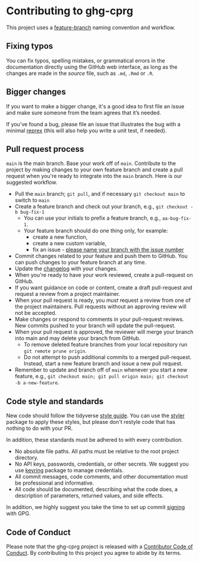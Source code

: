 # Contributing to ghg-cprg

This project uses a [feature-branch](https://deepsource.io/blog/git-branch-naming-conventions/) naming convention and workflow.


## Fixing typos

You can fix typos, spelling mistakes, or grammatical errors in the documentation directly using the GitHub web interface, as long as the changes are made in the _source_ file, such as `.md`, `.Rmd` or `.R`. 

## Bigger changes

If you want to make a bigger change, it's a good idea to first file an issue and make sure someone from the team agrees that it’s needed. 

If you’ve found a bug, please file an issue that illustrates the bug with a minimal 
[reprex](https://www.tidyverse.org/help/#reprex) (this will also help you write a unit test, if needed).

## Pull request process

`main` is the main branch. Base your work off of `main`.
Contribute to the project by making changes to your own feature branch and create a pull request when you're ready to integrate into the `main` branch. Here is our suggested workflow.

* Pull the `main` branch; `git pull`, and if necessary `git checkout main` to switch to `main`
* Create a feature branch and check out your branch, e.g., `git checkout -b bug-fix-1`
  * You can use your initials to prefix a feature branch, e.g., `aa-bug-fix-1`.
  * Your feature branch should do one thing only, for example: 
    * create a new function,
    * create a new custom variable,  
    * fix an issue - [please name your branch with the issue number](https://deepsource.io/blog/git-branch-naming-conventions/)
* Commit changes related to your feature and push them to GitHub. You can push changes to your feature branch at any time.
* Update the [changelog](NEWS.md) with your changes. 
* When you're ready to have your work reviewed, create a pull-request on GitHub.
* If you want guidance on code or content, create a draft pull-request and request a review from a project maintainer.
* When your pull request is ready, you _must_ request a review from one of the project maintainers. Pull requests without an approving review will not be accepted.
* Make changes or respond to comments in your pull-request reviews. New commits pushed to your branch will update the pull-request.
* When your pull request is approved, the reviewer will merge your branch into main and may delete your branch from GitHub.
  * To remove deleted feature branches from your local repository run `git remote prune origin`.
  * Do not attempt to push additional commits to a merged pull-request. Instead, start a new feature branch and issue a new pull request.
* Remember to update and branch off of `main` whenever you start a new feature, e.g., `git checkout main; git pull origin main; git checkout -b a-new-feature`.


## Code style and standards

New code should follow the tidyverse [style guide](https://style.tidyverse.org). You can use the [styler](https://CRAN.R-project.org/package=styler) package to apply these styles, but please don't restyle code that has nothing to do with your PR.  

In addition, these standards must be adhered to with every contribution.

- No absolute file paths. All paths must be relative to the root project directory.
- No API keys, passwords, credentials, or other secrets. We suggest you use [keyring](https://cran.r-project.org/web/packages/keyring/index.html) package to manage credentials. 
- All commit messages, code comments, and other documentation must be professional and informative. 
- All code should be documented, describing what the code does, a description of parameters, returned values, and side effects. 

In addition, we highly suggest you take the time to set up commit [signing](https://docs.github.com/en/authentication/managing-commit-signature-verification/signing-commits) with GPG.  

## Code of Conduct

Please note that the ghg-cprg project is released with a [Contributor Code of Conduct](CODE_OF_CONDUCT.md). By contributing to this project you agree to abide by its terms.
